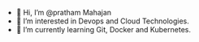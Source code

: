- 👋 Hi, I’m @pratham Mahajan
- 👀 I’m interested in Devops and Cloud Technologies.
- 🌱 I’m currently learning Git, Docker and Kubernetes.


<!---
pratham1402/pratham1402 is a ✨ special ✨ repository because its `README.md` (this file) appears on your GitHub profile.
You can click the Preview link to take a look at your changes.
--->

